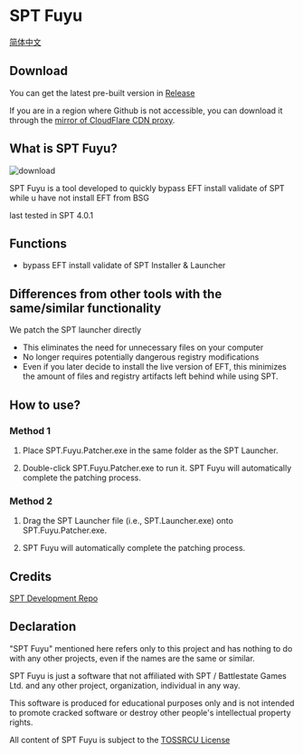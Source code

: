# SPT Fuyu
[简体中文](README_CN.md)

## Download

You can get the latest pre-built version in [Release](https://github.com/M3351AN/SPT-Fuyu/releases)

If you are in a region where Github is not accessible, you can download it through the [mirror of CloudFlare CDN proxy](https://cdn.tkm.icu/SPT-Fuyu/).

## What is SPT Fuyu?

![download](https://github.com/user-attachments/assets/f1ac2e38-3787-46f1-baf9-1dc885cc7066)

SPT Fuyu is a tool developed to quickly bypass EFT install validate of SPT while u have not install EFT from BSG

last tested in SPT 4.0.1

## Functions

- bypass EFT install validate of SPT Installer & Launcher

## Differences from other tools with the same/similar functionality

We patch the SPT launcher directly

- This eliminates the need for unnecessary files on your computer
- No longer requires potentially dangerous registry modifications
- Even if you later decide to install the live version of EFT, this minimizes the amount of files and registry artifacts left behind while using SPT.

## How to use?

### Method 1
1. Place SPT.Fuyu.Patcher.exe in the same folder as the SPT Launcher.

2. Double-click SPT.Fuyu.Patcher.exe to run it. SPT Fuyu will automatically complete the patching process.

### Method 2
1. Drag the SPT Launcher file (i.e., SPT.Launcher.exe) onto SPT.Fuyu.Patcher.exe.

2. SPT Fuyu will automatically complete the patching process.

<!--[![How to Use](https://res.cloudinary.com/marcomontalbano/image/upload/v1729199697/video_to_markdown/images/youtube--N-wXnwR-FiY-c05b58ac6eb4c4700831b2b3070cd403.jpg)](https://www.youtube.com/watch?v=N-wXnwR-FiY "How to Use")-->

## Credits

[SPT Development Repo](https://dev.sp-tarkov.com/)

## Declaration
"SPT Fuyu" mentioned here refers only to this project and has nothing to do with any other projects, even if the names are the same or similar.

SPT Fuyu is just a software that not affiliated with SPT / Battlestate Games Ltd. and any other project, organization, individual in any way.

This software is produced for educational purposes only and is not intended to promote cracked software or destroy other people's intellectual property rights.

All content of SPT Fuyu is subject to the [TOSSRCU License](https://github.com/M3351AN/SPT-Fuyu/blob/main/LICENSE)
